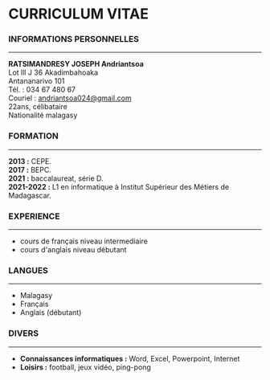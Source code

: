 # CURRICULUM VITAE
  
  
### INFORMATIONS PERSONNELLES
***
**RATSIMANDRESY JOSEPH Andriantsoa**                            
Lot lll J 36 Akadimbahoaka  
Antananarivo 101  
Tél. : 034 67 480 67  
Couriel : andriantsoa024@gmail.com  
22ans, célibataire  
Nationalité malagasy  
  
### FORMATION  
***  
**2013 :** CEPE.  
**2017 :** BEPC.  
**2021 :** baccalaureat, série D.   
**2021-2022 :** L1 en informatique à Institut Supérieur des Métiers de Madagascar.
  
   
### EXPERIENCE
***
- cours de français niveau intermediaire
- cours d'anglais niveau débutant
  
### LANGUES  
***
- Malagasy
- Français
- Anglais (débutant)  

### DIVERS  
***
- **Connaissances informatiques :** Word, Excel, Powerpoint, Internet  
- **Loisirs :** football, jeux vidéo, ping-pong
